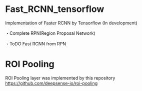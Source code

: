 # Fast_RCNN_tensorflow
Implementation of Faster RCNN by Tensorflow (In development)  

・Complete
RPN(Region Proposal Network)  

・ToDO
Fast RCNN from RPN  

# ROI Pooling
ROI Pooling layer was implemented by this repository  
https://github.com/deepsense-io/roi-pooling
